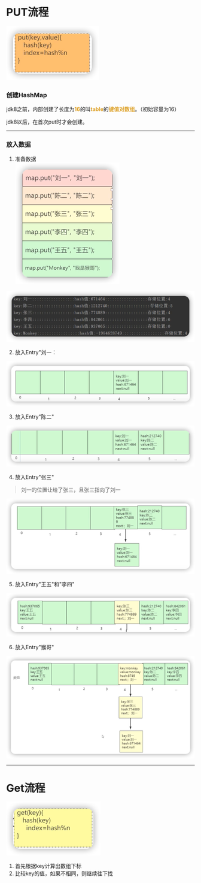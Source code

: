 # PUT流程

![](img/44ef4764.png)

### 创建HashMap
jdk8之前，内部创建了长度为<font color=#dea32c>**16**</font>的叫<font color=#dea32c>**table**</font>的<font color=#dea32c>**键值对数组**</font>。（初始容量为16）

jdk8以后，在首次put时才会创建。

***

### 放入数据

1. 准备数据  
![](img/9b748e4e.png)
   
![](img/fc5a0437.png)

2. 放入Entry"刘一：

![](img/0e5f01ae.png)

3. 放入Entry"陈二"

![](img/f6a1f95d.png)

4. 放入Entry"张三"

> 刘一的位置让给了张三，且张三指向了刘一

![](img/e743ec65.png)

5. 放入Entry"王五"和"李四"

![](img/9929adc6.png)

6. 放入Entry"猴哥"

![](img/23513346.png)

***
# Get流程

![](img/d3251a2e.png)

1. 首先根据key计算出数组下标
2. 比较key的值，如果不相同，则继续往下找